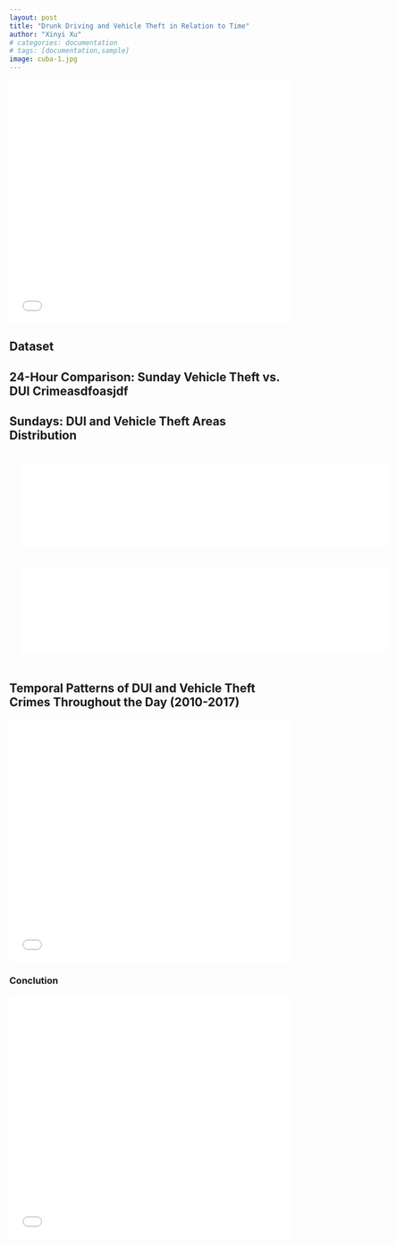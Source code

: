 ```yaml
---
layout: post
title: "Drunk Driving and Vehicle Theft in Relation to Time"
author: "Xinyi Xu"
# categories: documentation
# tags: [documentation,sample]
image: cuba-1.jpg
---
```

<iframe src='./assets/img/project-assignment-b-notebook.html' width="100%" height="435" frameborder="0"></iframe>

## Dataset


## 24-Hour Comparison: Sunday Vehicle Theft vs. DUI Crimeasdfoasjdf


## Sundays: DUI and Vehicle Theft Areas Distribution


<style>
.container {
  display: flex;
  flex-wrap: wrap;
}

.box {
  flex: 1;
  min-width: 660px;
  padding: 20px;
}

.box iframe {
  width: 100%;  
  border: none; 
}
</style>

<div class="container" style="display:flex; justify-content:space-between;">
    <div class="box">
        <iframe src="./assets/img/fig_vehicle_theft.html" frameborder="0"></iframe>
    </div>
    <div class="box">
        <iframe src="./assets/img/fig_dui.html" frameborder="0"></iframe>
    </div>
</div>



## Temporal Patterns of DUI and Vehicle Theft Crimes Throughout the Day (2010-2017)

<iframe src="./assets/img/my_bokeh_graph.html" width="100%" height="435" frameborder="0"></iframe>


### Conclution
<iframe src='./assets/img/project-assignment-b-notebook.html' width="100%" height="435" frameborder="0"></iframe>



